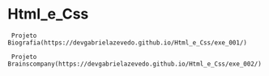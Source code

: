 # Html_e_Css

     Projeto Biografia(https://devgabrielazevedo.github.io/Html_e_Css/exe_001/)

     Projeto Brainscompany(https://devgabrielazevedo.github.io/Html_e_Css/exe_002/)
 
